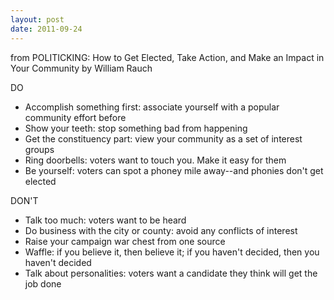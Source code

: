 ```yaml
---
layout: post
date: 2011-09-24
---
```


from POLITICKING: How to Get Elected, Take Action, and Make an Impact in Your Community by William Rauch

DO  
- Accomplish something first: associate yourself with a popular community effort before  
- Show your teeth: stop something bad from happening  
- Get the constituency part: view your community as a set of interest groups  
- Ring doorbells: voters want to touch you. Make it easy for them  
- Be yourself: voters can spot a phoney mile away--and phonies don't get elected

DON'T  
- Talk too much: voters want to be heard  
- Do business with the city or county: avoid any conflicts of interest  
- Raise your campaign war chest from one source  
- Waffle: if you believe it, then believe it; if you haven't decided, then you haven't decided  
- Talk about personalities: voters want a candidate they think will get the job done
